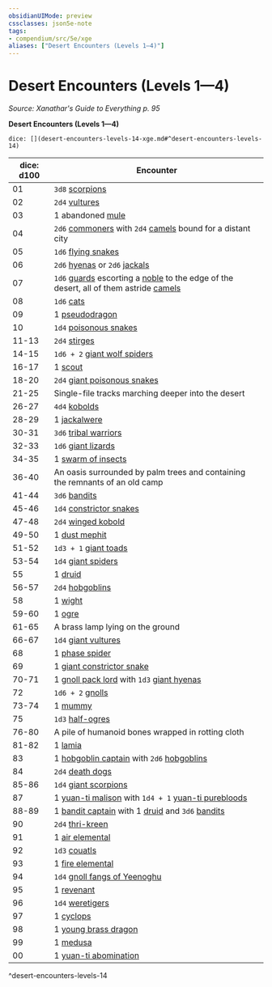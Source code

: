 ```yaml
---
obsidianUIMode: preview
cssclasses: json5e-note
tags:
- compendium/src/5e/xge
aliases: ["Desert Encounters (Levels 1—4)"]
---
```

# Desert Encounters (Levels 1—4)
*Source: Xanathar's Guide to Everything p. 95* 

**Desert Encounters (Levels 1—4)**

`dice: [](desert-encounters-levels-14-xge.md#^desert-encounters-levels-14)`

| dice: d100 | Encounter |
|------------|-----------|
| 01 | `3d8` [scorpions](/3-Mechanics/CLI/bestiary/beast/scorpion.md) |
| 02 | `2d4` [vultures](/3-Mechanics/CLI/bestiary/beast/vulture.md) |
| 03 | 1 abandoned [mule](/3-Mechanics/CLI/bestiary/beast/mule.md) |
| 04 | `2d6` [commoners](/3-Mechanics/CLI/bestiary/humanoid/commoner.md) with `2d4` [camels](/3-Mechanics/CLI/bestiary/beast/camel.md) bound for a distant city |
| 05 | `1d6` [flying snakes](/3-Mechanics/CLI/bestiary/beast/flying-snake.md) |
| 06 | `2d6` [hyenas](/3-Mechanics/CLI/bestiary/beast/hyena.md) or `2d6` [jackals](/3-Mechanics/CLI/bestiary/beast/jackal.md) |
| 07 | `1d6` [guards](/3-Mechanics/CLI/bestiary/humanoid/guard.md) escorting a [noble](/3-Mechanics/CLI/bestiary/humanoid/noble.md) to the edge of the desert, all of them astride [camels](/3-Mechanics/CLI/bestiary/beast/camel.md) |
| 08 | `1d6` [cats](/3-Mechanics/CLI/bestiary/beast/cat.md) |
| 09 | 1 [pseudodragon](/3-Mechanics/CLI/bestiary/dragon/pseudodragon.md) |
| 10 | `1d4` [poisonous snakes](/3-Mechanics/CLI/bestiary/beast/poisonous-snake.md) |
| 11-13 | `2d4` [stirges](/3-Mechanics/CLI/bestiary/beast/stirge.md) |
| 14-15 | `1d6 + 2` [giant wolf spiders](/3-Mechanics/CLI/bestiary/beast/giant-wolf-spider.md) |
| 16-17 | 1 [scout](/3-Mechanics/CLI/bestiary/humanoid/scout.md) |
| 18-20 | `2d4` [giant poisonous snakes](/3-Mechanics/CLI/bestiary/beast/giant-poisonous-snake.md) |
| 21-25 | Single-file tracks marching deeper into the desert |
| 26-27 | `4d4` [kobolds](/3-Mechanics/CLI/bestiary/humanoid/kobold.md) |
| 28-29 | 1 [jackalwere](/3-Mechanics/CLI/bestiary/humanoid/jackalwere.md) |
| 30-31 | `3d6` [tribal warriors](/3-Mechanics/CLI/bestiary/humanoid/tribal-warrior.md) |
| 32-33 | `1d6` [giant lizards](/3-Mechanics/CLI/bestiary/beast/giant-lizard.md) |
| 34-35 | 1 [swarm of insects](/3-Mechanics/CLI/bestiary/beast/swarm-of-insects.md) |
| 36-40 | An oasis surrounded by palm trees and containing the remnants of an old camp |
| 41-44 | `3d6` [bandits](/3-Mechanics/CLI/bestiary/humanoid/bandit.md) |
| 45-46 | `1d4` [constrictor snakes](/3-Mechanics/CLI/bestiary/beast/constrictor-snake.md) |
| 47-48 | `2d4` [winged kobold](/3-Mechanics/CLI/bestiary/humanoid/winged-kobold.md) |
| 49-50 | 1 [dust mephit](/3-Mechanics/CLI/bestiary/elemental/dust-mephit.md) |
| 51-52 | `1d3 + 1` [giant toads](/3-Mechanics/CLI/bestiary/beast/giant-toad.md) |
| 53-54 | `1d4` [giant spiders](/3-Mechanics/CLI/bestiary/beast/giant-spider.md) |
| 55 | 1 [druid](/3-Mechanics/CLI/bestiary/humanoid/druid.md) |
| 56-57 | `2d4` [hobgoblins](/3-Mechanics/CLI/bestiary/humanoid/hobgoblin.md) |
| 58 | 1 [wight](/3-Mechanics/CLI/bestiary/undead/wight.md) |
| 59-60 | 1 [ogre](/3-Mechanics/CLI/bestiary/giant/ogre.md) |
| 61-65 | A brass lamp lying on the ground |
| 66-67 | `1d4` [giant vultures](/3-Mechanics/CLI/bestiary/beast/giant-vulture.md) |
| 68 | 1 [phase spider](/3-Mechanics/CLI/bestiary/monstrosity/phase-spider.md) |
| 69 | 1 [giant constrictor snake](/3-Mechanics/CLI/bestiary/beast/giant-constrictor-snake.md) |
| 70-71 | 1 [gnoll pack lord](/3-Mechanics/CLI/bestiary/humanoid/gnoll-pack-lord.md) with `1d3` [giant hyenas](/3-Mechanics/CLI/bestiary/beast/giant-hyena.md) |
| 72 | `1d6 + 2` [gnolls](/3-Mechanics/CLI/bestiary/humanoid/gnoll.md) |
| 73-74 | 1 [mummy](/3-Mechanics/CLI/bestiary/undead/mummy.md) |
| 75 | `1d3` [half-ogres](/3-Mechanics/CLI/bestiary/giant/half-ogre-ogrillon.md) |
| 76-80 | A pile of humanoid bones wrapped in rotting cloth |
| 81-82 | 1 [lamia](/3-Mechanics/CLI/bestiary/monstrosity/lamia.md) |
| 83 | 1 [hobgoblin captain](/3-Mechanics/CLI/bestiary/humanoid/hobgoblin-captain.md) with `2d6` [hobgoblins](/3-Mechanics/CLI/bestiary/humanoid/hobgoblin.md) |
| 84 | `2d4` [death dogs](/3-Mechanics/CLI/bestiary/monstrosity/death-dog.md) |
| 85-86 | `1d4` [giant scorpions](/3-Mechanics/CLI/bestiary/beast/giant-scorpion.md) |
| 87 | 1 [yuan-ti malison](/3-Mechanics/CLI/bestiary/monstrosity/yuan-ti-malison-type-1.md) with `1d4 + 1` [yuan-ti purebloods](/3-Mechanics/CLI/bestiary/humanoid/yuan-ti-pureblood.md) |
| 88-89 | 1 [bandit captain](/3-Mechanics/CLI/bestiary/humanoid/bandit-captain.md) with 1 [druid](/3-Mechanics/CLI/bestiary/humanoid/druid.md) and `3d6` [bandits](/3-Mechanics/CLI/bestiary/humanoid/bandit.md) |
| 90 | `2d4` [thri-kreen](/3-Mechanics/CLI/bestiary/humanoid/thri-kreen.md) |
| 91 | 1 [air elemental](/3-Mechanics/CLI/bestiary/elemental/air-elemental.md) |
| 92 | `1d3` [couatls](/3-Mechanics/CLI/bestiary/celestial/couatl.md) |
| 93 | 1 [fire elemental](/3-Mechanics/CLI/bestiary/elemental/fire-elemental.md) |
| 94 | `1d4` [gnoll fangs of Yeenoghu](/3-Mechanics/CLI/bestiary/fiend/gnoll-fang-of-yeenoghu.md) |
| 95 | 1 [revenant](/3-Mechanics/CLI/bestiary/undead/revenant.md) |
| 96 | `1d4` [weretigers](/3-Mechanics/CLI/bestiary/humanoid/weretiger.md) |
| 97 | 1 [cyclops](/3-Mechanics/CLI/bestiary/giant/cyclops.md) |
| 98 | 1 [young brass dragon](/3-Mechanics/CLI/bestiary/dragon/young-brass-dragon.md) |
| 99 | 1 [medusa](/3-Mechanics/CLI/bestiary/monstrosity/medusa.md) |
| 00 | 1 [yuan-ti abomination](/3-Mechanics/CLI/bestiary/monstrosity/yuan-ti-abomination.md) |
^desert-encounters-levels-14
